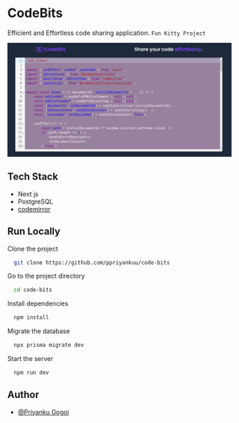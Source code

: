 
# CodeBits
Efficient and Effortless code sharing application. `Fun Kitty Project`

![screenshot_01](./public/ss.png)

## Tech Stack
- Next js
- PostgreSQL
- [codemirror](https://www.npmjs.com/package/codemirror) 




## Run Locally

Clone the project

```bash
  git clone https://github.com/ppriyankuu/code-bits
```

Go to the project directory

```bash
  cd code-bits
```

Install dependencies

```bash
  npm install
```

Migrate the database
```bash
  npx prisma migrate dev
```

Start the server

```bash
  npm run dev
```


## Author
- [@Priyanku Gogoi](https://github.com/ppriyankuu)